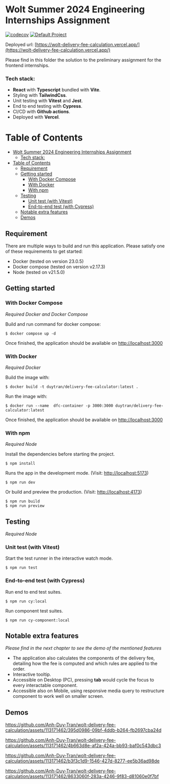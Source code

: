 # Wolt Summer 2024 Engineering Internships Assignment

[![codecov](https://codecov.io/gh/Anh-Duy-Tran/wolt-delivery-fee-calculation/graph/badge.svg?token=CJQV0NZ99N)](https://codecov.io/gh/Anh-Duy-Tran/wolt-delivery-fee-calculation) [![Default Project](https://img.shields.io/endpoint?url=https://cloud.cypress.io/badge/simple/jsr1iq&style=flat&logo=cypress)](https://cloud.cypress.io/projects/jsr1iq/runs)

Deployed url: [https://wolt-delivery-fee-calculation.vercel.app/](https://wolt-delivery-fee-calculation.vercel.app/)

Please find in this folder the solution to the preliminary assignment for the frontend internships.

### Tech stack:

- **React** with **Typescript** bundled with **Vite**.
- Styling with **TailwindCss**.
- Unit testing with **Vitest** and **Jest**.
- End to end testing with **Cypress**.
- CI/CD with **Github actions**.
- Deployed with **Vercel**.

# Table of Contents

- [Wolt Summer 2024 Engineering Internships Assignment](#wolt-summer-2024-engineering-internships-assignment)
  - [Tech stack:](#tech-stack)
- [Table of Contents](#table-of-contents)
  - [Requirement](#requirement)
  - [Getting started](#getting-started)
    - [With Docker Compose](#with-docker-compose)
    - [With Docker](#with-docker)
    - [With npm](#with-npm)
  - [Testing](#testing)
    - [Unit test (with Vitest)](#unit-test-with-vitest)
    - [End-to-end test (with Cypress)](#end-to-end-test-with-cypress)
  - [Notable extra features](#notable-extra-features)
  - [Demos](#demos)

## Requirement

There are multiple ways to build and run this application. Please satisfy one of these requirements to get started:

- Docker (tested on version 23.0.5)
- Docker compose (tested on version v2.17.3)
- Node (tested on v21.5.0)

## Getting started

### With Docker Compose

<i>Required Docker and Docker Compose</i>

Build and run command for docker compose:

```
$ docker compose up -d
```

Once finished, the application should be available on [http://localhost:3000](http://localhost:3000)

### With Docker

<i>Required Docker</i>

Build the image with:

```
$ docker build -t duytran/delivery-fee-calculator:latest .
```

Run the image with:

```
$ docker run --name  dfc-container -p 3000:3000 duytran/delivery-fee-calculator:latest
```

Once finished, the application should be available on [http://localhost:3000](http://localhost:3000)

### With npm

<i>Required Node</i>

Install the dependencies before starting the project.

```
$ npm install
```

Runs the app in the development mode. (Visit: [http://localhost:5173](http://localhost:5173))

```
$ npm run dev
```

Or build and preview the production. (Visit: [http://localhost:4173](http://localhost:4173))

```
$ npm run build
$ npm run preview
```

## Testing

<i>Required Node</i>

### Unit test (with Vitest)

Start the test runner in the interactive watch mode.

```
$ npm run test
```

### End-to-end test (with Cypress)

Run end to end test suites.

```
$ npm run cy:local
```

Run component test suites.

```
$ npm run cy-component:local
```

## Notable extra features

<i>Please find in the next chapter to see the demo of the mentioned features</i>

- The application also calculates the components of the delivery fee, detailing how the fee is computed and which rules are applied to the order.
- Interactive tooltip.
- Accessible on Desktop (PC), pressing **tab** would cycle the focus to every interactable component.
- Accessible also on Mobile, using responsive media query to restructure component to work well on smaller screen.

## Demos

https://github.com/Anh-Duy-Tran/wolt-delivery-fee-calculation/assets/113171462/395d0986-09bf-4ddb-b264-fb2697cba24d

https://github.com/Anh-Duy-Tran/wolt-delivery-fee-calculation/assets/113171462/4b663d8e-af2a-424a-bb93-baf0c543dbc3

https://github.com/Anh-Duy-Tran/wolt-delivery-fee-calculation/assets/113171462/b3f3c1d9-1546-427d-8277-ee5b36ad98de

https://github.com/Anh-Duy-Tran/wolt-delivery-fee-calculation/assets/113171462/8633060f-283a-4246-9f83-d81060e0f7bf
